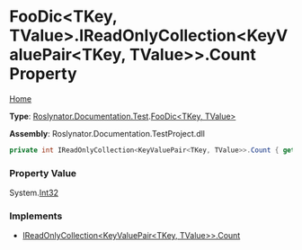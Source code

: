 # FooDic\<TKey, TValue>\.IReadOnlyCollection\<KeyValuePair\<TKey, TValue>>\.Count Property

[Home](../../../../../README.md)

**Type**: [Roslynator.Documentation.Test](../../README.md)\.[FooDic\<TKey, TValue>](../README.md)

**Assembly**: Roslynator\.Documentation\.TestProject\.dll

```csharp
private int IReadOnlyCollection<KeyValuePair<TKey, TValue>>.Count { get; }
```

### Property Value

System\.[Int32](https://docs.microsoft.com/en-us/dotnet/api/system.int32)

### Implements

* [IReadOnlyCollection\<KeyValuePair\<TKey, TValue>>.Count](https://docs.microsoft.com/en-us/dotnet/api/system.collections.generic.ireadonlycollection-1.count)
